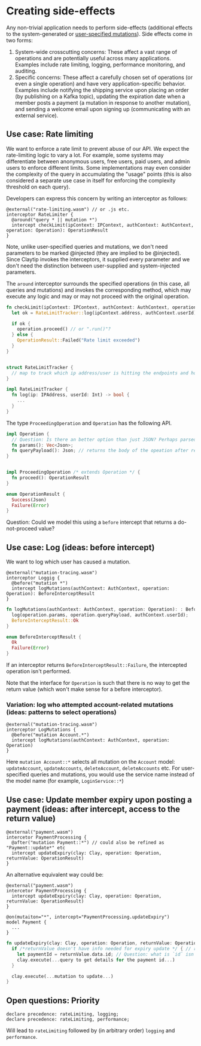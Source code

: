 # Creating side-effects

Any non-trivial application needs to perform side-effects (additional effects to the system-generated or [user-specified mutations](./service-space.md)). Side effects come in two forms:

1. System-wide crosscutting concerns: These affect a vast range of operations and are potentially useful across many applications. Examples include rate limiting, logging, performance monitoring, and auditing.
2. Specific concerns: These affect a carefully chosen set of operations (or even a single operation) and have very application-specific behavior. Examples include notifying the shipping service upon placing an order (by publishing on a Kafka topic), updating the expiration date when a member posts a payment (a mutation in response to another mutation), and sending a welcome email upon signing up (communicating with an external service).

## Use case: Rate limiting

We want to enforce a rate limit to prevent abuse of our API. We expect the rate-limiting logic to vary a lot. For example, some systems may differentiate between anonymous users, free users, paid users, and admin users to enforce different limits. Some implementations may even consider the complexity of the query in accumulating the "usage" points (this is also considered a separate use case in itself for enforcing the complexity threshold on each query).

Developers can express this concern by writing an interceptor as follows:

```clay
@external("rate-limiting.wasm") // or .js etc.
interceptor RateLimiter {
  @around("query * || mutation *")
  intercept checkLimit(ipContext: IPContext, authContext: AuthContext, operation: Operation): OperationResult
}
```

Note, unlike user-specified queries and mutations, we don't need parameters to be marked @injected (they are implied to be @injected). Since Claytip invokes the interceptors, it supplied every parameter and we don't need the distinction between user-supplied and system-injected parameters.

The `around` interceptor surrounds the specified operations (in this case, all queries and mutations) and invokes the corresponding method, which may execute any logic and may or may not proceed with the original operation.

```rust -> wasm
fn checkLimit(ipContext: IPContext, authContext: AuthContext, operation: ProcedingOperation): OperationResult {
  let ok = RateLimitTracker::log(ipContext.address, authContext.userId)

  if ok {
    operation.proceed() // or ".run()"?
  } else {
    OperationResult::Failed("Rate limit exceeded")
  }
}


struct RateLimitTracker {
  // map to track which ip address/user is hitting the endpoints and how frequently
}

impl RateLimitTracker {
  fn log(ip: IPAddress, userId: Int) -> bool {
    ...
  }
}
```

The type `ProceedingOperation` and `Operation` has the following API.

```rust
impl Operation {
  // Question: Is there an better option than just JSON? Perhaps parsed output?
  fn params(): Vec<Json>;
  fn queryPayload(): Json; // returns the body of the opeation after resolving any fragments
}


impl ProceedingOperation /* extends Operation */ {
  fn proceed(): OperationResult
}

enum OperationResult {
  Success(Json)
  Failure(Error)
}
```

Question: Could we model this using a `before` intercept that returns a do-not-proceed value?

## Use case: Log (ideas: before intercept)

We want to log which user has caused a mutation.

```clay
@external("mutation-tracing.wasm")
interceptor Loggig {
  @before("mutation *")
  intercept logMutations(authContext: AuthContext, operation: Operation): BeforeInterceptResult
}
```

```rust
fn logMutations(authContext: AuthContext, operation: Operation): : BeforeInterceptResult {
  log(operation.params, operation.queryPayload, authContext.userId);
  BeforeInterceptResult::Ok
}
```

```rust (in Claytip code) (could be just Rust's Result<()>)
enum BeforeInterceptResult {
  Ok
  Failure(Error)
}
```

If an interceptor returns `BeforeInterceptResult::Failure`, the intercepted operation isn't performed.

Note that the interface for `Operation` is such that there is no way to get the return value (which won't make sense for a before interceptor).

### Variation: log who attempted account-related mutations (ideas: patterns to select operations)

```clay
@external("mutation-tracing.wasm")
interceptor LogMutations {
  @before("mutation Account.*")
  intercept logMutations(authContext: AuthContext, operation: Operation)
}
```

Here `mutation Account::*` selects all mutation on the `Account` model: `updateAccount`, `updateAccounts`, `deleteAccount`, `deleteAccounts` etc. For user-specified queries and mutations, you would use the service name instead of the model name (for example, `LoginService::*`)

## Use case: Update member expiry upon posting a payment (ideas: after intercept, access to the return value)

```clay
@external("payment.wasm")
intercetor PaymentProcessing {
  @after("mutation Payment::*") // could also be refined as "Payment::update*" etc
  intercept updateExpiry(clay: Clay, operation: Operation, returnValue: OperationResult)
}
```

An alternative equivalent way could be:

```clay
@external("payment.wasm")
intercetor PaymentProcessing {
  intercept updateExpiry(clay: Clay, operation: Operation, returnValue: OperationResult)
}

@on(mutaiton="*", intercept="PaymentProcessing.updateExpiry")
model Payment {
  ...
}
```

```rust
fn updateExpiry(clay: Clay, operation: Operation, returnValue: OperationResult) {
  if /*returnValue doesn't have info needed for expiry update */ { // really an optimization to avoid an extra query
    let paymentId = returnValue.data.id; // Question: what is `id` isn't specified in the payload? Stick in "id" as a special field like Apollo?
    clay.execute(...query to get details for the payment id...)
  }

  clay.execute(...mutation to update...)
}
```

## Open questions: Priority

```
declare precedence: rateLimiting, logging;
declare precedence: rateLimiting, performance;
```

Will lead to `rateLimiting` followed by (in arbitrary order) `logging` and `performance`.
